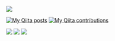 ![](https://github.com/kyoto-kanko/kyoto-kanko/assets/81737141/fd12f4e3-f2e1-408c-8a34-beffc9bbf6e0)

[![My Qiita posts](https://qiita-badge.apiapi.app/s/kyoto-kanko/posts.svg)](http://qiita.com/kyoto-kanko)
[![My Qiita contributions](https://qiita-badge.apiapi.app/s/kyoto-kanko/contributions.svg)](http://qiita.com/kyoto-kanko)

![](https://github-profile-summary-cards.vercel.app/api/cards/profile-details?username=kyoto-kanko&theme=dracula)
![](https://github-readme-stats.vercel.app/api?username=kyoto-kanko&count_private=true&show_icons=true&theme=dracula)
![](https://github-readme-stats.vercel.app/api/top-langs/?username=kyoto-kanko&layout=compact&theme=dracula)
